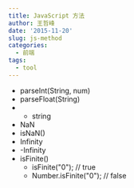 ```yaml
---
title: JavaScript 方法
author: 王哲峰
date: '2015-11-20'
slug: js-method
categories:
  - 前端
tags:
  - tool
---
```



- parseInt(String, num)
- parseFloat(String)
- + string
- NaN
- isNaN()
- Infinity
- -Infinity
- isFinite()
   - isFinite("0"); // true
   - Number.isFinite("0"); // false

